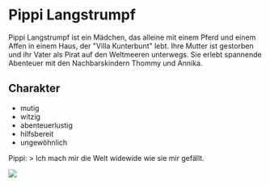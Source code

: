 # Pippi Langstrumpf

Pippi Langstrumpf ist ein Mädchen, das alleine mit einem Pferd und einem Affen in einem Haus,
der "Villa Kunterbunt" lebt. Ihre Mutter ist gestorben und ihr Vater als Pirat auf den 
Weltmeeren unterwegs. Sie erlebt spannende Abenteuer mit den Nachbarskindern Thommy und Annika.

## Charakter
* mutig
* witzig
* abenteuerlustig
* hilfsbereit
* ungewöhnlich

Pippi: > Ich mach mir die Welt widewide wie sie mir gefällt.

<img src="https://commons.wikimedia.org/wiki/File:Harisny%C3%A1s_Pippy.jpg"/>
